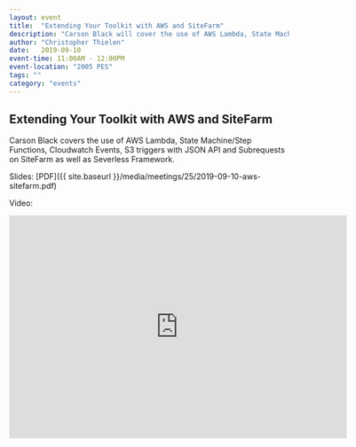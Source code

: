 ```yaml
---
layout: event
title:  "Extending Your Toolkit with AWS and SiteFarm"
description: "Carson Black will cover the use of AWS Lambda, State Machine/Step Functions, Cloudwatch Events, S3 triggers with JSON API and Subrequests on SiteFarm as well as Severless Framework."
author: "Christopher Thielen"
date:   2019-09-10
event-time: 11:00AM - 12:00PM
event-location: "2005 PES"
tags: ""
category: "events"
---
```


## Extending Your Toolkit with AWS and SiteFarm

Carson Black covers the use of AWS Lambda, State Machine/Step Functions, Cloudwatch Events, S3 triggers with JSON API and Subrequests on SiteFarm as well as Severless Framework.

Slides: [PDF]({{ site.baseurl }}/media/meetings/25/2019-09-10-aws-sitefarm.pdf)

Video:
<iframe id="kaltura_player" src="https://cdnapisec.kaltura.com/p/1770401/sp/177040100/embedIframeJs/uiconf_id/29032722/partner_id/1770401?iframeembed=true&playerId=kaltura_player&entry_id=0_cnqycrrm&flashvars[mediaProtocol]=rtmp&amp;flashvars[streamerType]=rtmp&amp;flashvars[streamerUrl]=rtmp://www.kaltura.com:1935&amp;flashvars[rtmpFlavors]=1&amp;flashvars[localizationCode]=en&amp;flashvars[leadWithHTML5]=true&amp;flashvars[sideBarContainer.plugin]=true&amp;flashvars[sideBarContainer.position]=left&amp;flashvars[sideBarContainer.clickToClose]=true&amp;flashvars[chapters.plugin]=true&amp;flashvars[chapters.layout]=vertical&amp;flashvars[chapters.thumbnailRotator]=false&amp;flashvars[streamSelector.plugin]=true&amp;flashvars[EmbedPlayer.SpinnerTarget]=videoHolder&amp;flashvars[dualScreen.plugin]=true&amp;flashvars[Kaltura.addCrossoriginToIframe]=true&amp;&wid=0_fq4osxl8" width="608" height="402" allowfullscreen webkitallowfullscreen mozAllowFullScreen allow="autoplay *; fullscreen *; encrypted-media *" frameborder="0" title="Kaltura Player"></iframe>
